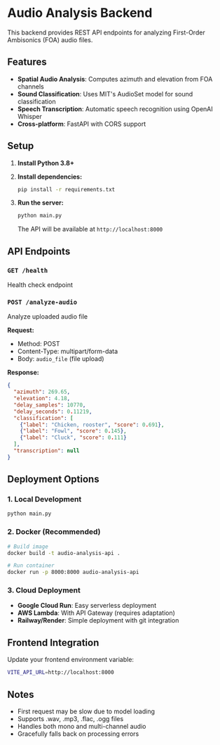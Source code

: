 # Audio Analysis Backend

This backend provides REST API endpoints for analyzing First-Order Ambisonics (FOA) audio files.

## Features

- **Spatial Audio Analysis**: Computes azimuth and elevation from FOA channels
- **Sound Classification**: Uses MIT's AudioSet model for sound classification  
- **Speech Transcription**: Automatic speech recognition using OpenAI Whisper
- **Cross-platform**: FastAPI with CORS support

## Setup

1. **Install Python 3.8+**

2. **Install dependencies:**
   ```bash
   pip install -r requirements.txt
   ```

3. **Run the server:**
   ```bash
   python main.py
   ```

   The API will be available at `http://localhost:8000`

## API Endpoints

### `GET /health`
Health check endpoint

### `POST /analyze-audio`
Analyze uploaded audio file

**Request:**
- Method: POST
- Content-Type: multipart/form-data
- Body: `audio_file` (file upload)

**Response:**
```json
{
  "azimuth": 269.65,
  "elevation": 4.18,
  "delay_samples": 10770,
  "delay_seconds": 0.11219,
  "classification": [
    {"label": "Chicken, rooster", "score": 0.691},
    {"label": "Fowl", "score": 0.145},
    {"label": "Cluck", "score": 0.111}
  ],
  "transcription": null
}
```

## Deployment Options

### 1. Local Development
```bash
python main.py
```

### 2. Docker (Recommended)
```bash
# Build image
docker build -t audio-analysis-api .

# Run container
docker run -p 8000:8000 audio-analysis-api
```

### 3. Cloud Deployment
- **Google Cloud Run**: Easy serverless deployment
- **AWS Lambda**: With API Gateway (requires adaptation)
- **Railway/Render**: Simple deployment with git integration

## Frontend Integration

Update your frontend environment variable:
```bash
VITE_API_URL=http://localhost:8000
```

## Notes

- First request may be slow due to model loading
- Supports .wav, .mp3, .flac, .ogg files
- Handles both mono and multi-channel audio
- Gracefully falls back on processing errors